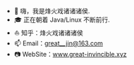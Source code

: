 - 👋 嗨，我是烽火戏诸诸诸侯.
- 🎓 正在朝着 Java/Linux 不断前行.
- ⛵ 知乎：烽火戏诸诸诸侯
- 📫 Email：great__jin@163.com
- 📷 WebSite：www.great-invincible.xyz
